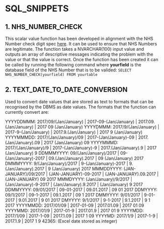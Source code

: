# SQL_SNIPPETS

## 1. NHS_NUMBER_CHECK
This scalar value function has been developed in alignment with the NHS Number check digit spec [here](http://www.datadictionary.nhs.uk/version2/data_dictionary/data_field_notes/n/nhs_number_de.asp?shownav=0).  It can be used to ensure that NHS Numbers are legitimate.  The function takes a NVARCHAR(100) input value and outputs an array of descriptive messages indicating the problem with the value or that the value is correct.  Once the function has been created it can be called by running the following command where **yourfield** is the database field of the NHS Number that is to be valided: 
```SELECT NHS_NUMBER_CHECK(yourfield) FROM yourtable```

## 2. TEXT_DATE_TO_DATE_CONVERSION
Used to convert date values that are stored as text to formats that can be recognised by the DBMS as date values.  The formats that the function can currently convert are:

YYYYDDMMM: 2017/09/(Jan/January) | 2017-09-(Jan/January) | 2017.09.(Jan/January) | 2017 09 (Jan/January) 
YYYYDMMM: 2017/9/(Jan/January) | 2017-9-(Jan/January) | 2017.9.(Jan/January) | 2017 9 (Jan/January) 
YYYYMMMDD: 2017/(Jan/January)/09 | 2017-(Jan/January)-09 | 2017.(Jan/January).09 | 2017 (Jan/January) 09 
YYYYMMMD: 2017/(Jan/January)/9 | 2017-(Jan/January)-9 | 2017.(Jan/January).9 | 2017 (Jan/January) 9 
DDMMMYYYY: 09/(Jan/January)/2017 | 09-(Jan/January)-2017 | 09.(Jan/January).2017 | 09 (Jan/January) 2017 
DMMMYYYY: 9/(Jan/January)/2017 | 9-(Jan/January)-2017 | 9.(Jan/January).2017 | 9 (Jan/January) 2017 
MMMDDYYYY: (JAN-JANUARY)/09/2017 | (JAN-JANUARY)-09-2017 | (JAN-JANUARY).09.2017 | (JAN-JANUARY) 09 2017 
MMMDYYYY: (Jan/January)/9/2017 | (Jan/January)-9-2017 | (Jan/January).9.2017 | (Jan/January) 9 2017 
DDMMYYYY: 09/01/2017 | 09-01-2017 | 09.01.2017 | 09 01 2017 
DDMYYYY: 09/1/2017 | 09-1-2017 | 09.1.2017 | 09 1 2017 
DMMYYYY: 9/01/2017 | 9-01-2017 | 9.01.2017 | 9 01 2017 
DMYYYY: 9/1/2017 | 9-1-2017 | 9.1.2017 | 9 1 2017 
YYYYMMDD: 2017/01/09 | 2017-01-09 | 2017.01.09 | 2017 01 09 
YYYYMMD: 2017/01/9 | 2017-01-9 | 2017.01.9 | 2017 01 9 
YYYYMDD: 2017/1/09 | 2017-1-09 | 2017.1.09 | 2017 1 09 
YYYYMD: 2017/1/9 | 2017-1-9 | 2017.1.9 | 2017 1 9 
42365: (Excel date stored as integer)



